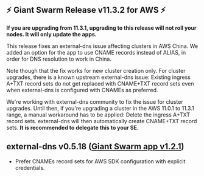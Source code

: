 ## :zap: Giant Swarm Release v11.3.2 for AWS :zap:

**If you are upgrading from 11.3.1, upgrading to this release will not roll your nodes. It will only update the apps.**

This release fixes an external-dns issue affecting clusters in AWS China. We added an option for the app to use CNAME records instead of ALIAS, in order for DNS resolution to work in China.

Note though that the fix works for new cluster creation only. For cluster upgrades, there is a known upstream external-dns issue: Existing ingress A+TXT record sets do not get replaced with CNAME+TXT record sets even when external-dns is configured with CNAMEs as preferred.

We're working with external-dns community to fix the issue for cluster upgrades. Until then, if you're upgrading a cluster in the AWS 11.0.1 to 11.3.1 range, a manual workaround has to be applied: Delete the ingress A+TXT record sets. external-dns will then automatically create CNAME+TXT record sets. **It is recommended to delegate this to your SE.**

## external-dns v0.5.18 ([Giant Swarm app v1.2.1](https://github.com/giantswarm/external-dns-app/blob/master/CHANGELOG.md#v121-2020-05-29))

- Prefer CNAMEs record sets for AWS SDK configuration with explicit credentials.
